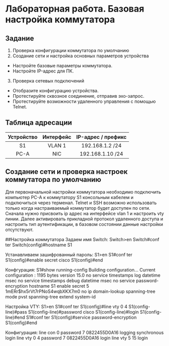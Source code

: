 # 	Лабораторная работа. Базовая настройка коммутатора 
##	Задание
1. Проверка конфигурации коммутатора по умолчанию
2. Создание сети и настройка основных параметров устройства
-	Настройте базовые параметры коммутатора.
-	Настройте IP-адрес для ПК.
3. Проверка сетевых подключений
-	Отобразите конфигурацию устройства.
-	Протестируйте сквозное соединение, отправив эхо-запрос.
-	Протестируйте возможности удаленного управления с помощью Telnet.

## 	Таблица адресации
| Устройство     | Интерфейс    | IP-адрес / префикс       | 
|:--------------:|:------------:|:------------------------:|
|        S1      |     VLAN 1   |     192.168.1.2 /24      |
|       PC-A     |      NIC     |     192.168.1.10 /24     |

## Создание сети и проверка настроек коммутатора по умолчанию
Для первоначальной настройки коммутатора необходимо подключить компьютер PC-A  к коммутатору S1 консольным кабелем и подключиться через терменал. Telnet и SSH возможно использовать только когда настраиваемый коммутатор будет доступен по сети. Сначала нужно присвоить ip адрес на интерфейсе vlan 1 и настроить vty линии. Далее активировать прикладной протокол удаленного доступа и настроить тип аутентификации, в базовом состоянии данные настройки отсутствуют.

##Настройка коммутатора
Задаем имя Switch:
Switch>en
Switch#conf ter
Switch(config)#hostname S1

Устанавливаем зашифрованный пароль:
S1>en
S1#conf ter
S1(config)#enable secret cisco
S1(config)#end

Конфгурация:
S1#show running-config 
Building configuration...
Current configuration : 1195 bytes
version 15.0
no service timestamps log datetime msec
no service timestamps debug datetime msec
no service password-encryption
hostname S1
enable secret 5 $1$mERr$hx5rVt7rPNoS4wqbXKX7m0
no ip domain-lookup
spanning-tree mode pvst
spanning-tree extend system-id

Настройка VTY:
S1>en
S1#conf ter
S1(config)#line vty 0 4
S1(config-line)#pass
S1(config-line)#password cisco
S1(config-line)#login
S1(config-line)#end
S1#conf ter
S1(config)#service password-encryption 
S1(config)#end

Конфигурация:
line con 0
 password 7 0822455D0A16
 logging synchronous
 login
line vty 0 4
 password 7 0822455D0A16
 login
line vty 5 15
 login
